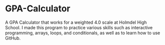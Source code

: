 # GPA-Calculator
A GPA Calculator that works for a weighted 4.0 scale at Holmdel High School. I made this program to practice various skills such as interactive programming, arrays, loops, and conditionals, as well as to learn how to use GitHub.
